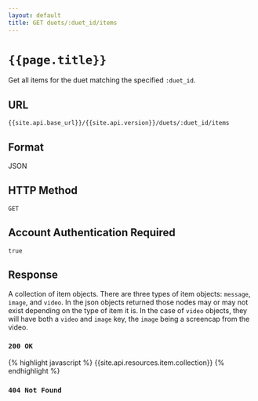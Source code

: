 ```yaml
---
layout: default
title: GET duets/:duet_id/items
---
```

# `{{page.title}}`

Get all items for the duet matching the specified `:duet_id`.

## URL

`{{site.api.base_url}}/{{site.api.version}}/duets/:duet_id/items`

## Format

JSON

## HTTP Method

`GET`

## Account Authentication Required

`true`

## Response

A collection of item objects.  There are three types of item objects: `message`, `image`, and `video`.  In the json objects returned those nodes may or may not exist depending on the type of item it is.  In the case of `video` objects, they will have both a `video` and `image` key, the `image` being a screencap from the video.

### `200 OK`

{% highlight javascript %}
{{site.api.resources.item.collection}}
{% endhighlight %}

### `404 Not Found`
